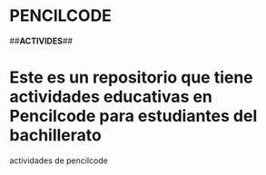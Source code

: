# PENCILCODE #
##__ACTIVIDES__##
# Este es un repositorio que tiene actividades educativas en Pencilcode para estudiantes del bachillerato #
actividades de pencilcode
